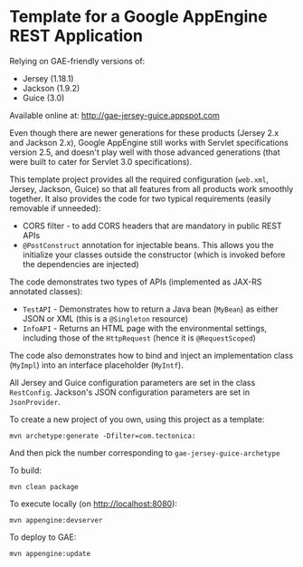 Template for a Google AppEngine REST Application
=

Relying on GAE-friendly versions of:

* Jersey (1.18.1)
* Jackson (1.9.2)
* Guice (3.0)

Available online at: <http://gae-jersey-guice.appspot.com> 

Even though there are newer generations for these products (Jersey 2.x and Jackson 2.x), Google AppEngine still works with Servlet specifications version 2.5, and doesn't play well with those advanced generations (that were built to cater for Servlet 3.0 specifications).

This template project provides all the required configuration (`web.xml`, Jersey, Jackson, Guice) so that all features from all products work smoothly together. It also provides the code for two typical requirements (easily removable if unneeded):

* CORS filter - to add CORS headers that are mandatory in public REST APIs
* `@PostConstruct` annotation for injectable beans. This allows you the initialize your classes outside the constructor (which is invoked before the dependencies are injected)

The code demonstrates two types of APIs (implemented as JAX-RS annotated classes): 

* `TestAPI` - Demonstrates how to return a Java bean (`MyBean`) as either JSON or XML (this is a `@Singleton` resource)
* `InfoAPI` - Returns an HTML page with the environmental settings, including those of the `HttpRequest` (hence it is `@RequestScoped`)

The code also demonstrates how to bind and inject an implementation class (`MyImpl`) into an interface placeholder (`MyIntf`).

All Jersey and Guice configuration parameters are set in the class `RestConfig`. Jackson's JSON configuration parameters are set in `JsonProvider`.

To create a new project of you own, using this project as a template:

	mvn archetype:generate -Dfilter=com.tectonica:
	
And then pick the number corresponding to `gae-jersey-guice-archetype`

To build:

	mvn clean package
	
To execute locally (on <http://localhost:8080>):

	mvn appengine:devserver

To deploy to GAE:

	mvn appengine:update
